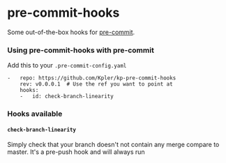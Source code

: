 pre-commit-hooks
================

Some out-of-the-box hooks for [pre-commit](https://github.com/pre-commit/pre-commit).

### Using pre-commit-hooks with pre-commit

Add this to your `.pre-commit-config.yaml`

    -   repo: https://github.com/Kpler/kp-pre-commit-hooks
        rev: v0.0.0.1  # Use the ref you want to point at
        hooks:
        -   id: check-branch-linearity


### Hooks available

#### `check-branch-linearity`
Simply check that your branch doesn't not contain any merge compare to master.
It's a pre-push hook and will always run
